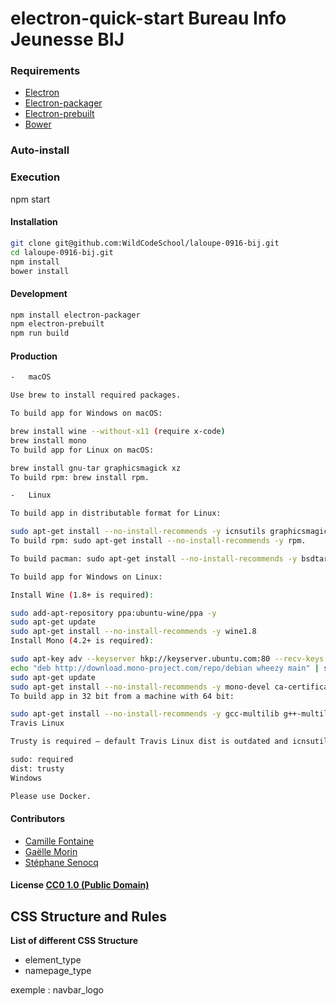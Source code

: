 # electron-quick-start Bureau Info Jeunesse BIJ

### Requirements

-   [Electron](http://electron.atom.io/)
-   [Electron-packager](https://github.com/electron-userland/electron-packager)
-   [Electron-prebuilt](https://github.com/electron-userland/electron-prebuilt)
-   [Bower](https://bower.io/)

### Auto-install

[]()

### Execution
 npm start

#### Installation

```bash
git clone git@github.com:WildCodeSchool/laloupe-0916-bij.git
cd laloupe-0916-bij.git
npm install
bower install
```

#### Development

```bash
npm install electron-packager
npm electron-prebuilt
npm run build
```

#### Production

```bash
-   macOS

Use brew to install required packages.

To build app for Windows on macOS:

brew install wine --without-x11 (require x-code)
brew install mono
To build app for Linux on macOS:

brew install gnu-tar graphicsmagick xz
To build rpm: brew install rpm.

-   Linux

To build app in distributable format for Linux:

sudo apt-get install --no-install-recommends -y icnsutils graphicsmagick xz-utils
To build rpm: sudo apt-get install --no-install-recommends -y rpm.

To build pacman: sudo apt-get install --no-install-recommends -y bsdtar.

To build app for Windows on Linux:

Install Wine (1.8+ is required):

sudo add-apt-repository ppa:ubuntu-wine/ppa -y
sudo apt-get update
sudo apt-get install --no-install-recommends -y wine1.8
Install Mono (4.2+ is required):

sudo apt-key adv --keyserver hkp://keyserver.ubuntu.com:80 --recv-keys 3FA7E0328081BFF6A14DA29AA6A19B38D3D831EF
echo "deb http://download.mono-project.com/repo/debian wheezy main" | sudo tee /etc/apt/sources.list.d/mono-xamarin.list
sudo apt-get update
sudo apt-get install --no-install-recommends -y mono-devel ca-certificates-mono
To build app in 32 bit from a machine with 64 bit:

sudo apt-get install --no-install-recommends -y gcc-multilib g++-multilib
Travis Linux

Trusty is required — default Travis Linux dist is outdated and icnsutils version is non-functional.

sudo: required
dist: trusty
Windows

Please use Docker.
```

#### Contributors
-   [Camille Fontaine](https://github.com/CamJr)
-   [Gaëlle Morin](https://github.com/Daedalus418)
-   [Stéphane Senocq](https://github.com/stephsen)

#### License [CC0 1.0 (Public Domain)](LICENSE.md)

## CSS Structure and Rules

**List of different CSS Structure**

-   element_type
-   namepage_type

exemple : navbar_logo
